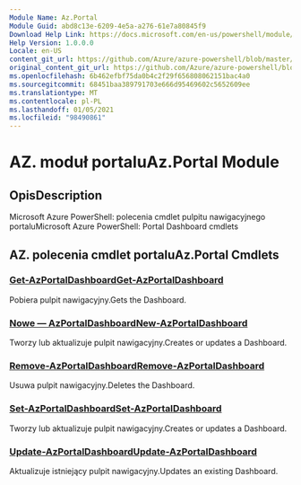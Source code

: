 ```yaml
---
Module Name: Az.Portal
Module Guid: abd8c13e-6209-4e5a-a276-61e7a80845f9
Download Help Link: https://docs.microsoft.com/en-us/powershell/module/az.portal
Help Version: 1.0.0.0
Locale: en-US
content_git_url: https://github.com/Azure/azure-powershell/blob/master/src/Portal/help/Az.Portal.md
original_content_git_url: https://github.com/Azure/azure-powershell/blob/master/src/Portal/help/Az.Portal.md
ms.openlocfilehash: 6b462efbf75da0b4c2f29f656808062151bac4a0
ms.sourcegitcommit: 68451baa389791703e666d95469602c5652609ee
ms.translationtype: MT
ms.contentlocale: pl-PL
ms.lasthandoff: 01/05/2021
ms.locfileid: "98490861"
---
```

# <span data-ttu-id="4810a-101">AZ. moduł portalu</span><span class="sxs-lookup"><span data-stu-id="4810a-101">Az.Portal Module</span></span>
## <span data-ttu-id="4810a-102">Opis</span><span class="sxs-lookup"><span data-stu-id="4810a-102">Description</span></span>
<span data-ttu-id="4810a-103">Microsoft Azure PowerShell: polecenia cmdlet pulpitu nawigacyjnego portalu</span><span class="sxs-lookup"><span data-stu-id="4810a-103">Microsoft Azure PowerShell: Portal Dashboard cmdlets</span></span>

## <span data-ttu-id="4810a-104">AZ. polecenia cmdlet portalu</span><span class="sxs-lookup"><span data-stu-id="4810a-104">Az.Portal Cmdlets</span></span>
### [<span data-ttu-id="4810a-105">Get-AzPortalDashboard</span><span class="sxs-lookup"><span data-stu-id="4810a-105">Get-AzPortalDashboard</span></span>](Get-AzPortalDashboard.md)
<span data-ttu-id="4810a-106">Pobiera pulpit nawigacyjny.</span><span class="sxs-lookup"><span data-stu-id="4810a-106">Gets the Dashboard.</span></span>

### [<span data-ttu-id="4810a-107">Nowe — AzPortalDashboard</span><span class="sxs-lookup"><span data-stu-id="4810a-107">New-AzPortalDashboard</span></span>](New-AzPortalDashboard.md)
<span data-ttu-id="4810a-108">Tworzy lub aktualizuje pulpit nawigacyjny.</span><span class="sxs-lookup"><span data-stu-id="4810a-108">Creates or updates a Dashboard.</span></span>

### [<span data-ttu-id="4810a-109">Remove-AzPortalDashboard</span><span class="sxs-lookup"><span data-stu-id="4810a-109">Remove-AzPortalDashboard</span></span>](Remove-AzPortalDashboard.md)
<span data-ttu-id="4810a-110">Usuwa pulpit nawigacyjny.</span><span class="sxs-lookup"><span data-stu-id="4810a-110">Deletes the Dashboard.</span></span>

### [<span data-ttu-id="4810a-111">Set-AzPortalDashboard</span><span class="sxs-lookup"><span data-stu-id="4810a-111">Set-AzPortalDashboard</span></span>](Set-AzPortalDashboard.md)
<span data-ttu-id="4810a-112">Tworzy lub aktualizuje pulpit nawigacyjny.</span><span class="sxs-lookup"><span data-stu-id="4810a-112">Creates or updates a Dashboard.</span></span>

### [<span data-ttu-id="4810a-113">Update-AzPortalDashboard</span><span class="sxs-lookup"><span data-stu-id="4810a-113">Update-AzPortalDashboard</span></span>](Update-AzPortalDashboard.md)
<span data-ttu-id="4810a-114">Aktualizuje istniejący pulpit nawigacyjny.</span><span class="sxs-lookup"><span data-stu-id="4810a-114">Updates an existing Dashboard.</span></span>

